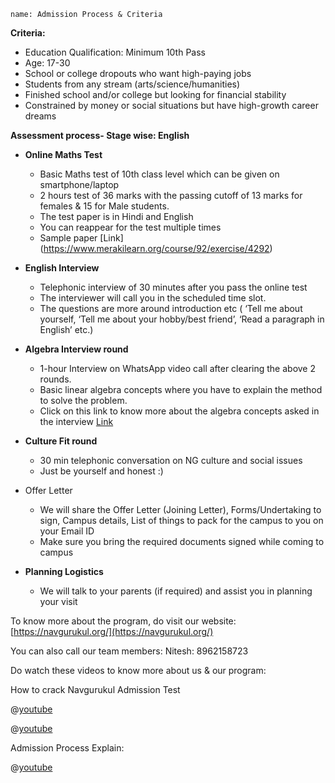 ```ngMeta
name: Admission Process & Criteria
```

**Criteria:** 

- Education Qualification: Minimum 10th Pass
- Age: 17-30
- School or college dropouts who want high-paying jobs
- Students from any stream (arts/science/humanities)
- Finished school and/or college but looking for financial stability
- Constrained by money or social situations but have high-growth career dreams

 
**Assessment process- Stage wise: English**


- **Online Maths Test** 
    - Basic Maths test of 10th class level which can be given on smartphone/laptop 
    - 2 hours test of 36 marks with the passing cutoff of 13 marks for females & 15 for Male students. 
    - The test paper is in Hindi and English 
    - You can reappear for the test multiple times  
    - Sample paper [Link]​(https://www.merakilearn.org/course/92/exercise/4292) 
- **English Interview** 
    - Telephonic interview of 30 minutes after you pass the online test
    - The interviewer will call you in the scheduled time slot.  
    - The questions are more around introduction etc ( ‘Tell me about yourself, ‘Tell me about your hobby/best friend’, ‘Read a paragraph in English’ etc.)​ 
 
- **Algebra Interview round** 
    - 1-hour Interview on WhatsApp video call after clearing the above 2 rounds. 
    - Basic linear algebra concepts where you have to explain the method to solve the problem. 
    - Click on this link to know more about the algebra concepts asked in the interview [Link](https://drive.google.com/drive/folders/1LBsx2TVBPRa20ALfAiJ0RKd2WINO4tBG?usp=sharing)
 
- **Culture Fit round** 
    - 30 min telephonic conversation on NG culture and social issues 
    - Just be yourself and honest :) 
- Offer Letter 
    - We will share the Offer Letter (Joining Letter), Forms/Undertaking to sign, Campus details, List of things to pack for the campus to you on your Email ID  
    - Make sure you bring the required documents signed while coming to campus 
 
-  **Planning Logistics** 
	- We will talk to your parents (if required) and assist you in planning your visit​	 
 
To know more about the program, do visit our website: [https://navgurukul.org/](https://navgurukul.org/)

You can also call our team members: Nitesh: 8962158723 

Do watch these videos to know more about us & our program: 

How to crack Navgurukul Admission Test 

@[youtube](ivHrBBRAp9s)

@[youtube](XJ6hcfkSDkw)

Admission Process Explain: 

@[youtube](H7MpjykWV5k)
